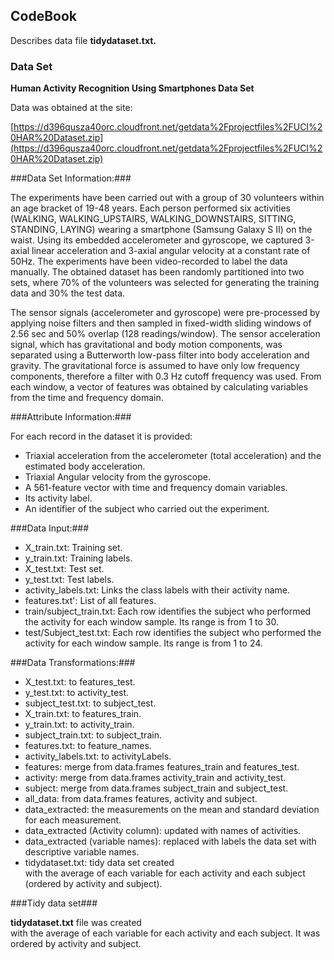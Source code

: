 ## CodeBook ##

Describes data file **tidydataset.txt.** 


### Data Set ###

**Human Activity Recognition Using Smartphones Data Set**

Data was obtained at the site: 

[https://d396qusza40orc.cloudfront.net/getdata%2Fprojectfiles%2FUCI%20HAR%20Dataset.zip](https://d396qusza40orc.cloudfront.net/getdata%2Fprojectfiles%2FUCI%20HAR%20Dataset.zip)


###Data Set Information:###

The experiments have been carried out with a group of 30 volunteers within an age bracket of 19-48 years. Each person performed six activities (WALKING, WALKING_UPSTAIRS, WALKING_DOWNSTAIRS, SITTING, STANDING, LAYING) wearing a smartphone (Samsung Galaxy S II) on the waist. Using its embedded accelerometer and gyroscope, we captured 3-axial linear acceleration and 3-axial angular velocity at a constant rate of 50Hz. The experiments have been video-recorded to label the data manually. The obtained dataset has been randomly partitioned into two sets, where 70% of the volunteers was selected for generating the training data and 30% the test data. 

The sensor signals (accelerometer and gyroscope) were pre-processed by applying noise filters and then sampled in fixed-width sliding windows of 2.56 sec and 50% overlap (128 readings/window). The sensor acceleration signal, which has gravitational and body motion components, was separated using a Butterworth low-pass filter into body acceleration and gravity. The gravitational force is assumed to have only low frequency components, therefore a filter with 0.3 Hz cutoff frequency was used. From each window, a vector of features was obtained by calculating variables from the time and frequency domain.


###Attribute Information:###


For each record in the dataset it is provided:


- Triaxial acceleration from the accelerometer (total acceleration) and the estimated body acceleration. 
- Triaxial Angular velocity from the gyroscope. 
- A 561-feature vector with time and frequency domain variables. 
- Its activity label. 
- An identifier of the subject who carried out the experiment.


###Data Input:###

- X_train.txt: Training set.
- y_train.txt: Training labels.
- X_test.txt: Test set.
- y_test.txt: Test labels.
- activity_labels.txt: Links the class labels with their activity name.
- features.txt': List of all features.
- train/subject_train.txt: Each row identifies the subject who performed the activity for each window sample. Its range is from 1 to 30.
- test/Subject_test.txt: Each row identifies the subject who performed the activity for each window sample. Its range is from 1 to 24.


###Data Transformations:###



- X\_test.txt: to features\_test.
- y\_test.txt: to  activity\_test.
- subject\_test.txt: to  subject\_test.
- X\_train.txt:  to  features\_train.
- y\_train.txt:  to  activity\_train.
- subject\_train.txt:  to  subject\_train.
- features.txt: to  feature\_names.
- activity\_labels.txt: to  activityLabels.
- features: merge from data.frames features\_train and features\_test.
- activity: merge from data.frames activity\_train and activity\_test.
- subject: merge from data.frames subject\_train and subject\_test.
- all\_data: from data.frames features, activity and subject.
- data\_extracted: the measurements on the mean and standard deviation for each measurement.
- data\_extracted (Activity column): updated with names of activities.
- data\_extracted (variable names): replaced with labels the data set with descriptive variable  names.
- tidydataset.txt: tidy data set created with the average of each variable for each activity and each subject (ordered by activity and subject).


###Tidy data set###

**tidydataset.txt** file was created with the average of each variable for each activity and each subject. It was ordered by activity and subject. 
 

